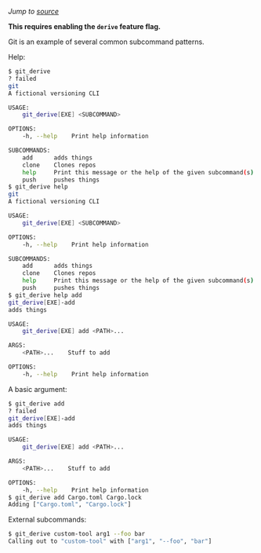 *Jump to [source](git_derive.rs)*

**This requires enabling the `derive` feature flag.**

Git is an example of several common subcommand patterns.

Help:
```bash
$ git_derive
? failed
git 
A fictional versioning CLI

USAGE:
    git_derive[EXE] <SUBCOMMAND>

OPTIONS:
    -h, --help    Print help information

SUBCOMMANDS:
    add      adds things
    clone    Clones repos
    help     Print this message or the help of the given subcommand(s)
    push     pushes things
$ git_derive help
git 
A fictional versioning CLI

USAGE:
    git_derive[EXE] <SUBCOMMAND>

OPTIONS:
    -h, --help    Print help information

SUBCOMMANDS:
    add      adds things
    clone    Clones repos
    help     Print this message or the help of the given subcommand(s)
    push     pushes things
$ git_derive help add
git_derive[EXE]-add 
adds things

USAGE:
    git_derive[EXE] add <PATH>...

ARGS:
    <PATH>...    Stuff to add

OPTIONS:
    -h, --help    Print help information
```

A basic argument:
```bash
$ git_derive add
? failed
git_derive[EXE]-add 
adds things

USAGE:
    git_derive[EXE] add <PATH>...

ARGS:
    <PATH>...    Stuff to add

OPTIONS:
    -h, --help    Print help information
$ git_derive add Cargo.toml Cargo.lock
Adding ["Cargo.toml", "Cargo.lock"]
```

External subcommands:
```bash
$ git_derive custom-tool arg1 --foo bar
Calling out to "custom-tool" with ["arg1", "--foo", "bar"]
```
